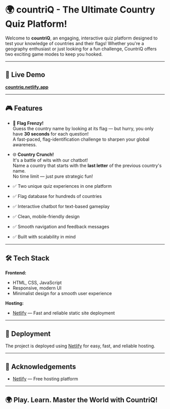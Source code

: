 # 🌍 countriQ - The Ultimate Country Quiz Platform!

Welcome to **countriQ**, an engaging, interactive quiz platform designed to test your knowledge of countries and their flags! Whether you're a geography enthusiast or just looking for a fun challenge, CountriQ offers two exciting game modes to keep you hooked.

---

## 🚀 Live Demo

[**countriq.netlify.app**](https://countriq.netlify.app)

---

## 🎮 Features

- 🎌 **Flag Frenzy!**  
  Guess the country name by looking at its flag — but hurry, you only have **30 seconds** for each question!  
  A fast-paced, flag-identification challenge to sharpen your global awareness.

- 🌐 **Country Crunch!**  
  It's a battle of wits with our chatbot!  
  Name a country that starts with the **last letter** of the previous country's name.  
  No time limit — just pure strategic fun!

- ✅ Two unique quiz experiences in one platform  
- ✅ Flag database for hundreds of countries  
- ✅ Interactive chatbot for text-based gameplay  
- ✅ Clean, mobile-friendly design  
- ✅ Smooth navigation and feedback messages  
- ✅ Built with scalability in mind  

---

## 🛠️ Tech Stack

**Frontend:**  
- HTML, CSS, JavaScript  
- Responsive, modern UI  
- Minimalist design for a smooth user experience  

**Hosting:**  
- [Netlify](https://www.netlify.com) — Fast and reliable static site deployment  

---

## 🚀 Deployment

The project is deployed using [Netlify](https://www.netlify.com) for easy, fast, and reliable hosting.  

---

## 🙏 Acknowledgements

- [Netlify](https://www.netlify.com) — Free hosting platform  
  
---

## 🌍 Play. Learn. Master the World with CountriQ!
